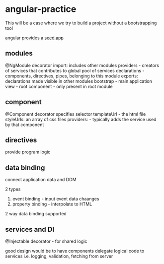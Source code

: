 # angular-practice

This will be a case where we try to build a project without a bootstrapping tool

angular provides a [seed app](https://github.com/angular/angular-seed)

## modules 

@NgModule decorator
import: includes other modules
providers - creators of services that contributes to global pool of services
declarations - components, directives, pipes, belonging to this module
exports: declarations made visible in other modules
bootstrap -  main application view - root component - only present in root module

## component

@Component decorator
specifies selector
templateUrl - the html file
styleUrls: an array of css files
providers: - typically adds the service used by that component



## directives

provide program logic

## data binding 

connect application data and DOM

2 types
1.  event binding - input event data chaanges
2.  property binding - interpolate to HTML

2 way data binding supported 

## services and DI

@Injectable decorator - for shared logic 

good design would be to have components delegate logical code to services 
i.e. logging, validation, fetching from server

